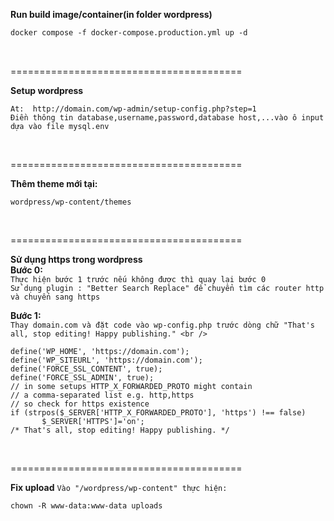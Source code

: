 
**Run build image/container(in folder wordpress)** <br />
```Dockerfile
docker compose -f docker-compose.production.yml up -d
``` 
<br /> 

========================================

**Setup wordpress** 
<br /> 
```
At:  http://domain.com/wp-admin/setup-config.php?step=1
Điền thông tin database,username,password,database host,...vào ô input dựa vào file mysql.env 
``` 
<br /> 

========================================

**Thêm theme mới tại:** 
<br /> 
 ```
 wordpress/wp-content/themes
 ``` 
 <br />

======================================== 

**Sử dụng https trong wordpress** 
<br />
**Bước 0:** 
<br />
```Thực hiện bước 1 trước nếu không được thì quay lại bước 0``` 
<br />
```Sử dụng plugin : "Better Search Replace" để chuyển tìm các router http và chuyển sang https ``` 
<br />

**Bước 1:**
<br />
```Thay domain.com và đặt code vào wp-config.php trước dòng chữ "That's all, stop editing! Happy publishing." <br />```
```Nginx
define('WP_HOME', 'https://domain.com');
define('WP_SITEURL', 'https://domain.com'); 
define('FORCE_SSL_CONTENT', true); 
define('FORCE_SSL_ADMIN', true); 
// in some setups HTTP_X_FORWARDED_PROTO might contain 
// a comma-separated list e.g. http,https 
// so check for https existence 
if (strpos($_SERVER['HTTP_X_FORWARDED_PROTO'], 'https') !== false) 
       $_SERVER['HTTPS']='on'; 
/* That's all, stop editing! Happy publishing. */ 
```

<br />

========================================

**Fix upload**
```Vào "/wordpress/wp-content" thực hiện:``` <br />
```Dockerfile
chown -R www-data:www-data uploads
```

